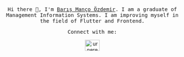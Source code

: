<p align="center"><samp >Hi there 👋, I'm <a href="https://www.urnere.dev/" target="_blank">Barış Manço Özdemir</a>. I am a graduate of Management Information Systems. I am improving myself in the field of Flutter and Frontend.</samp></p>

<p align="center"><samp>Connect with me:</samp></p>
<p align="center">
<a href="https://linkedin.com/in/urnere" target="blank"><img align="center" src="https://raw.githubusercontent.com/rahuldkjain/github-profile-readme-generator/master/src/images/icons/Social/linked-in-alt.svg" alt="urnere" height="30" width="40" /></a>

</p>

